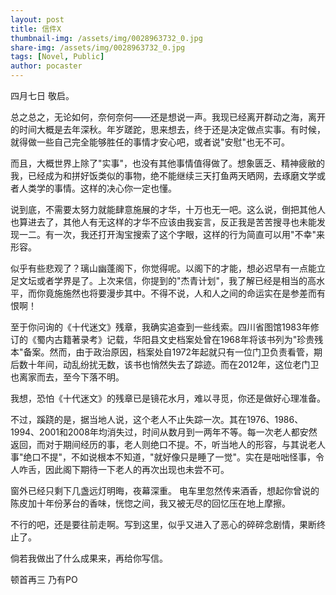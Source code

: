 ```yaml
---
layout: post
title: 信件X
thumbnail-img: /assets/img/0028963732_0.jpg
share-img: /assets/img/0028963732_0.jpg
tags: [Novel, Public]
author: pocaster
---
```


四月七日
敬启。

总之总之，无论如何，奈何奈何——还是想说一声。我现已经离开群动之海，离开的时间大概是去年深秋。年岁蹉跎，思来想去，终于还是决定做点实事。有时候，就得做一些自己完全能够胜任的事情才安心吧，或者说"安慰"也无不可。

而且，大概世界上除了"实事"，也没有其他事情值得做了。想象匮乏、精神疲敝的我，已经成为和拼好饭类似的事物，绝不能继续三天打鱼两天晒网，去琢磨文学或者人类学的事情。这样的决心你一定也懂。

说到底，不需要太努力就能肆意施展的才华，十万也无一吧。这么说，倒把其他人也算进去了，其他人有无这样的才华不应该由我妄言，反正我是苦苦搜寻也未能发现一二。有一次，我还打开淘宝搜索了这个字眼，这样的行为简直可以用"不幸"来形容。

似乎有些悲观了？璃山幽蓬阁下，你觉得呢。以阁下的才能，想必迟早有一点能立足文坛或者学界是了。上次来信，你提到的"杰青计划"，我了解已经是相当的高水平，而你竟施施然也将要漫步其中。不得不说，人和人之间的命运实在是参差而有恨啊！

至于你问询的《十代迷文》残章，我确实追查到一些线索。四川省图馆1983年修订的《蜀内古籍著录考》记载，华阳县文史档案处曾在1968年将该书列为"珍贵残本"备案。然而，由于政治原因，档案处自1972年起就只有一位门卫负责看管，期后数十年间，动乱纷扰无数，该书也悄然失去了踪迹。而在2012年，这位老门卫也离家而去，至今下落不明。

我想，恐怕《十代迷文》的残章已是镜花水月，难以寻觅，你还是做好心理准备。

不过，蹊跷的是，据当地人说，这个老人不止失踪一次。其在1976、1986、1994、2001和2008年均消失过，时间从数月到一两年不等。每一次老人都安然返回，而对于期间经历的事，老人则绝口不提。不，听当地人的形容，与其说老人事"绝口不提"，不如说根本不知道，"就好像只是睡了一觉"。实在是咄咄怪事，令人咋舌，因此阁下期待一下老人的再次出现也未尝不可。


窗外已经只剩下几盏远灯明晦，夜幕深重。 电车里忽然传来酒香，想起你曾说的陈皮加十年份茅台的香味，恍惚之间，我又被无尽的回忆压在地上摩擦。

不行的吧，还是要往前走啊。写到这里，似乎又进入了恶心的碎碎念剧情，果断终止了。

倘若我做出了什么成果来，再给你写信。

顿首再三
乃有PO



